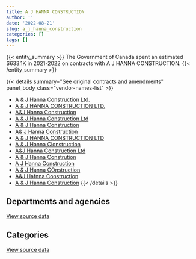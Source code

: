 ```yaml
---
title: A J HANNA CONSTRUCTION
author: ''
date: '2022-08-21'
slug: a_j_hanna_construction
categories: []
tags: []
---
```


<script src="/rmarkdown-libs/htmlwidgets/htmlwidgets.js"></script>
<link href="/rmarkdown-libs/datatables-css/datatables-crosstalk.css" rel="stylesheet" />
<script src="/rmarkdown-libs/datatables-binding/datatables.js"></script>
<script src="/rmarkdown-libs/jquery/jquery-3.6.0.min.js"></script>
<link href="/rmarkdown-libs/dt-core-bootstrap/css/dataTables.bootstrap.min.css" rel="stylesheet" />
<link href="/rmarkdown-libs/dt-core-bootstrap/css/dataTables.bootstrap.extra.css" rel="stylesheet" />
<script src="/rmarkdown-libs/dt-core-bootstrap/js/jquery.dataTables.min.js"></script>
<script src="/rmarkdown-libs/dt-core-bootstrap/js/dataTables.bootstrap.min.js"></script>
<link href="/rmarkdown-libs/crosstalk/css/crosstalk.min.css" rel="stylesheet" />
<script src="/rmarkdown-libs/crosstalk/js/crosstalk.min.js"></script>
<script src="/rmarkdown-libs/htmlwidgets/htmlwidgets.js"></script>
<link href="/rmarkdown-libs/datatables-css/datatables-crosstalk.css" rel="stylesheet" />
<script src="/rmarkdown-libs/datatables-binding/datatables.js"></script>
<script src="/rmarkdown-libs/jquery/jquery-3.6.0.min.js"></script>
<link href="/rmarkdown-libs/dt-core-bootstrap/css/dataTables.bootstrap.min.css" rel="stylesheet" />
<link href="/rmarkdown-libs/dt-core-bootstrap/css/dataTables.bootstrap.extra.css" rel="stylesheet" />
<script src="/rmarkdown-libs/dt-core-bootstrap/js/jquery.dataTables.min.js"></script>
<script src="/rmarkdown-libs/dt-core-bootstrap/js/dataTables.bootstrap.min.js"></script>
<link href="/rmarkdown-libs/crosstalk/css/crosstalk.min.css" rel="stylesheet" />
<script src="/rmarkdown-libs/crosstalk/js/crosstalk.min.js"></script>

{{< entity_summary >}}
The Government of Canada spent an estimated \$633.1K in 2021-2022 on contracts with A J HANNA CONSTRUCTION.
{{< /entity_summary >}}

{{< details summary="See original contracts and amendments" panel_body_class="vendor-names-list" >}}
- [A & J Hanna Construction Ltd.](https://search.open.canada.ca/en/ct/?sort=contract_value_f%20desc&page=1&search_text=%22A%20%26%20J%20Hanna%20Construction%20Ltd.%22)
- [A & J HANNA CONSTRUCTION LTD.](https://search.open.canada.ca/en/ct/?sort=contract_value_f%20desc&page=1&search_text=%22A%20%26%20J%20HANNA%20CONSTRUCTION%20LTD.%22)
- [A&J Hanna Construction](https://search.open.canada.ca/en/ct/?sort=contract_value_f%20desc&page=1&search_text=%22A%26J%20Hanna%20Construction%22)
- [A & J Hanna Construction Ltd](https://search.open.canada.ca/en/ct/?sort=contract_value_f%20desc&page=1&search_text=%22A%20%26%20J%20Hanna%20Construction%20Ltd%22)
- [A & J Hanna Construction](https://search.open.canada.ca/en/ct/?sort=contract_value_f%20desc&page=1&search_text=%22A%20%26%20J%20Hanna%20Construction%22)
- [A& J Hanna Construction](https://search.open.canada.ca/en/ct/?sort=contract_value_f%20desc&page=1&search_text=%22A%26%20J%20Hanna%20Construction%22)
- [A & J HANNA CONSTRUCTION LTD](https://search.open.canada.ca/en/ct/?sort=contract_value_f%20desc&page=1&search_text=%22A%20%26%20J%20HANNA%20CONSTRUCTION%20LTD%22)
- [A & J Hanna Cionstruction](https://search.open.canada.ca/en/ct/?sort=contract_value_f%20desc&page=1&search_text=%22A%20%26%20J%20Hanna%20Cionstruction%22)
- [A&J Hanna Construction Ltd](https://search.open.canada.ca/en/ct/?sort=contract_value_f%20desc&page=1&search_text=%22A%26J%20Hanna%20Construction%20Ltd%22)
- [A & J Hanna Constrution](https://search.open.canada.ca/en/ct/?sort=contract_value_f%20desc&page=1&search_text=%22A%20%26%20J%20Hanna%20Constrution%22)
- [A J Hanna Construction](https://search.open.canada.ca/en/ct/?sort=contract_value_f%20desc&page=1&search_text=%22A%20J%20Hanna%20Construction%22)
- [A & J Hanna COnstruction](https://search.open.canada.ca/en/ct/?sort=contract_value_f%20desc&page=1&search_text=%22A%20%26%20J%20Hanna%20COnstruction%22)
- [A&J Hafnna Construction](https://search.open.canada.ca/en/ct/?sort=contract_value_f%20desc&page=1&search_text=%22A%26J%20Hafnna%20Construction%22)
- [A & J Hanna Construction](https://search.open.canada.ca/en/ct/?sort=contract_value_f%20desc&page=1&search_text=%22A%20%26%20J%20%20Hanna%20Construction%22)
{{< /details >}}

## Departments and agencies

<div id="htmlwidget-1" style="width:100%;height:auto;" class="datatables html-widget"></div>
<script type="application/json" data-for="htmlwidget-1">{"x":{"style":"bootstrap","filter":"none","vertical":false,"data":[["<a href=\"/departments/dnd-mdn/\">National Defence<\/a>"],[2289388.13],[2555693.5],[2948860.72],[633071.91]],"container":"<table class=\"table table-striped table-hover row-border order-column display\">\n  <thead>\n    <tr>\n      <th>Department<\/th>\n      <th>2018-2019<\/th>\n      <th>2019-2020<\/th>\n      <th>2020-2021<\/th>\n      <th>2021-2022<\/th>\n    <\/tr>\n  <\/thead>\n<\/table>","options":{"order":[[4,"desc"]],"pageLength":10,"autoWidth":true,"columnDefs":[{"targets":1,"render":"function(data, type, row, meta) {\n    return type !== 'display' ? data : DTWidget.formatCurrency(data, \"$\", 2, 3, \",\", \".\", true, null);\n  }"},{"targets":2,"render":"function(data, type, row, meta) {\n    return type !== 'display' ? data : DTWidget.formatCurrency(data, \"$\", 2, 3, \",\", \".\", true, null);\n  }"},{"targets":3,"render":"function(data, type, row, meta) {\n    return type !== 'display' ? data : DTWidget.formatCurrency(data, \"$\", 2, 3, \",\", \".\", true, null);\n  }"},{"targets":4,"render":"function(data, type, row, meta) {\n    return type !== 'display' ? data : DTWidget.formatCurrency(data, \"$\", 2, 3, \",\", \".\", true, null);\n  }"},{"width":"16%","targets":[1,2,3,4]},{"className":"dt-right","targets":[1,2,3,4]}],"orderClasses":false}},"evals":["options.columnDefs.0.render","options.columnDefs.1.render","options.columnDefs.2.render","options.columnDefs.3.render"],"jsHooks":[]}</script>
<p class="text-right">
<a href="https://github.com/GoC-Spending/contracts-data/tree/main/data/out/vendors/a_j_hanna_construction/summary_by_fiscal_year_by_department.csv" class="source-data-link btn btn-link">View source data</a>
</p>

## Categories

<div id="htmlwidget-2" style="width:100%;height:auto;" class="datatables html-widget"></div>
<script type="application/json" data-for="htmlwidget-2">{"x":{"style":"bootstrap","filter":"none","vertical":false,"data":[["<a href=\"/categories/1_facilities_and_construction/\">Facilities and construction<\/a>","<a href=\"/categories/2_professional_services/\">Professional services<\/a>"],[2289388.13,null],[2510294.95,45398.55],[2802006.46,146854.26],[633071.91,null]],"container":"<table class=\"table table-striped table-hover row-border order-column display\">\n  <thead>\n    <tr>\n      <th>Category<\/th>\n      <th>2018-2019<\/th>\n      <th>2019-2020<\/th>\n      <th>2020-2021<\/th>\n      <th>2021-2022<\/th>\n    <\/tr>\n  <\/thead>\n<\/table>","options":{"order":[[4,"desc"]],"dom":"t","pageLength":30,"autoWidth":true,"columnDefs":[{"targets":1,"render":"function(data, type, row, meta) {\n    return type !== 'display' ? data : DTWidget.formatCurrency(data, \"$\", 2, 3, \",\", \".\", true, null);\n  }"},{"targets":2,"render":"function(data, type, row, meta) {\n    return type !== 'display' ? data : DTWidget.formatCurrency(data, \"$\", 2, 3, \",\", \".\", true, null);\n  }"},{"targets":3,"render":"function(data, type, row, meta) {\n    return type !== 'display' ? data : DTWidget.formatCurrency(data, \"$\", 2, 3, \",\", \".\", true, null);\n  }"},{"targets":4,"render":"function(data, type, row, meta) {\n    return type !== 'display' ? data : DTWidget.formatCurrency(data, \"$\", 2, 3, \",\", \".\", true, null);\n  }"},{"width":"16%","targets":[1,2,3,4]},{"className":"dt-right","targets":[1,2,3,4]}],"orderClasses":false,"lengthMenu":[10,25,30,50,100]}},"evals":["options.columnDefs.0.render","options.columnDefs.1.render","options.columnDefs.2.render","options.columnDefs.3.render"],"jsHooks":[]}</script>
<p class="text-right">
<a href="https://github.com/GoC-Spending/contracts-data/tree/main/data/out/vendors/a_j_hanna_construction/summary_by_fiscal_year_by_category.csv" class="source-data-link btn btn-link">View source data</a>
</p>
